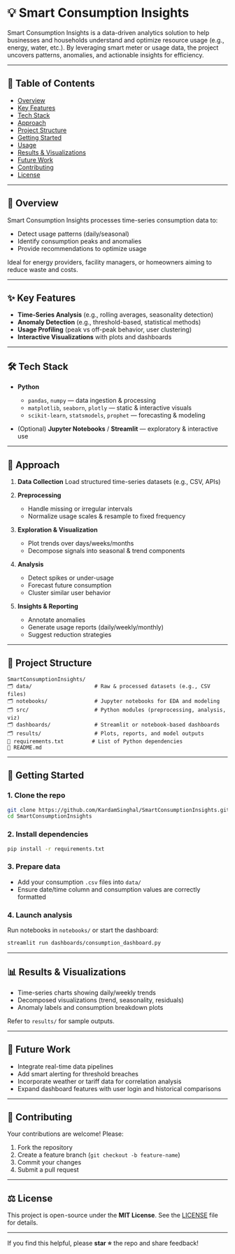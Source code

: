 # 💡 Smart Consumption Insights

Smart Consumption Insights is a data-driven analytics solution to help businesses and households understand and optimize resource usage (e.g., energy, water, etc.). By leveraging smart meter or usage data, the project uncovers patterns, anomalies, and actionable insights for efficiency.

---

## 📌 Table of Contents

* [Overview](#-overview)
* [Key Features](#-key-features)
* [Tech Stack](#-tech-stack)
* [Approach](#-approach)
* [Project Structure](#-project-structure)
* [Getting Started](#-getting-started)
* [Usage](#-usage)
* [Results & Visualizations](#-results--visualizations)
* [Future Work](#-future-work)
* [Contributing](#-contributing)
* [License](#-license)

---

## 📖 Overview

Smart Consumption Insights processes time-series consumption data to:

* Detect usage patterns (daily/seasonal)
* Identify consumption peaks and anomalies
* Provide recommendations to optimize usage

Ideal for energy providers, facility managers, or homeowners aiming to reduce waste and costs.

---

## ✨ Key Features

* **Time-Series Analysis** (e.g., rolling averages, seasonality detection)
* **Anomaly Detection** (e.g., threshold-based, statistical methods)
* **Usage Profiling** (peak vs off-peak behavior, user clustering)
* **Interactive Visualizations** with plots and dashboards

---

## 🛠️ Tech Stack

* **Python**

  * `pandas`, `numpy` — data ingestion & processing
  * `matplotlib`, `seaborn`, `plotly` — static & interactive visuals
  * `scikit-learn`, `statsmodels`, `prophet` — forecasting & modeling
* (Optional) **Jupyter Notebooks** / **Streamlit** — exploratory & interactive use

---

## 🧠 Approach

1. **Data Collection**
   Load structured time-series datasets (e.g., CSV, APIs)

2. **Preprocessing**

   * Handle missing or irregular intervals
   * Normalize usage scales & resample to fixed frequency

3. **Exploration & Visualization**

   * Plot trends over days/weeks/months
   * Decompose signals into seasonal & trend components

4. **Analysis**

   * Detect spikes or under-usage
   * Forecast future consumption
   * Cluster similar user behavior

5. **Insights & Reporting**

   * Annotate anomalies
   * Generate usage reports (daily/weekly/monthly)
   * Suggest reduction strategies

---

## 📂 Project Structure

```
SmartConsumptionInsights/
🗂️ data/                    # Raw & processed datasets (e.g., CSV files)
🗂️ notebooks/               # Jupyter notebooks for EDA and modeling
🗂️ src/                     # Python modules (preprocessing, analysis, viz)
🗂️ dashboards/              # Streamlit or notebook-based dashboards
🗂️ results/                 # Plots, reports, and model outputs
📄 requirements.txt         # List of Python dependencies
📄 README.md
```

---

## 🚀 Getting Started

### 1. Clone the repo

```bash
git clone https://github.com/KardamSinghal/SmartConsumptionInsights.git
cd SmartConsumptionInsights
```

### 2. Install dependencies

```bash
pip install -r requirements.txt
```

### 3. Prepare data

* Add your consumption `.csv` files into `data/`
* Ensure date/time column and consumption values are correctly formatted

### 4. Launch analysis

Run notebooks in `notebooks/` or start the dashboard:

```bash
streamlit run dashboards/consumption_dashboard.py
```

---

## 📊 Results & Visualizations

* Time-series charts showing daily/weekly trends
* Decomposed visualizations (trend, seasonality, residuals)
* Anomaly labels and consumption breakdown plots

Refer to `results/` for sample outputs.

---

## 🔮 Future Work

* Integrate real-time data pipelines
* Add smart alerting for threshold breaches
* Incorporate weather or tariff data for correlation analysis
* Expand dashboard features with user login and historical comparisons

---

## 🤝 Contributing

Your contributions are welcome! Please:

1. Fork the repository
2. Create a feature branch (`git checkout -b feature-name`)
3. Commit your changes
4. Submit a pull request

---

## ⚖️ License

This project is open -source under the **MIT License**. See the [LICENSE](LICENSE) file for details.

---


If you find this helpful, please **star ⭐** the repo and share feedback!
